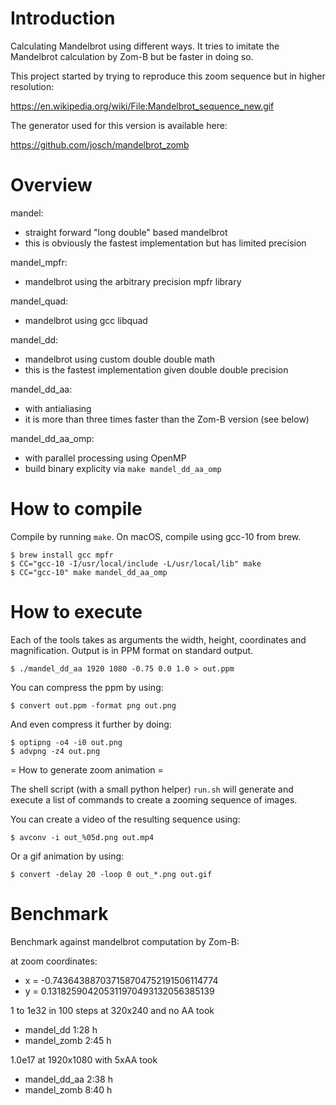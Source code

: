 Introduction
============

Calculating Mandelbrot using different ways. It tries to imitate the Mandelbrot
calculation by Zom-B but be faster in doing so.

This project started by trying to reproduce this zoom sequence but in higher
resolution:

https://en.wikipedia.org/wiki/File:Mandelbrot_sequence_new.gif

The generator used for this version is available here:

https://github.com/josch/mandelbrot_zomb

Overview
========

mandel:
 - straight forward "long double" based mandelbrot
 - this is obviously the fastest implementation but has limited precision

mandel_mpfr:
 - mandelbrot using the arbitrary precision mpfr library

mandel_quad:
 - mandelbrot using gcc libquad

mandel_dd:
 - mandelbrot using custom double double math
 - this is the fastest implementation given double double precision

mandel_dd_aa:
 - with antialiasing
 - it is more than three times faster than the Zom-B version (see below)

mandel_dd_aa_omp:
 - with parallel processing using OpenMP
 - build binary explicity via `make mandel_dd_aa_omp`

How to compile
==============

Compile by running `make`. On macOS, compile using gcc-10 from brew.

	$ brew install gcc mpfr
	$ CC="gcc-10 -I/usr/local/include -L/usr/local/lib" make
	$ CC="gcc-10" make mandel_dd_aa_omp

How to execute
==============

Each of the tools takes as arguments the width, height, coordinates and
magnification. Output is in PPM format on standard output.

	$ ./mandel_dd_aa 1920 1080 -0.75 0.0 1.0 > out.ppm

You can compress the ppm by using:

	$ convert out.ppm -format png out.png

And even compress it further by doing:

	$ optipng -o4 -i0 out.png
	$ advpng -z4 out.png

= How to generate zoom animation =

The shell script (with a small python helper) `run.sh` will generate and
execute a list of commands to create a zooming sequence of images.

You can create a video of the resulting sequence using:

	$ avconv -i out_%05d.png out.mp4

Or a gif animation by using:

	$ convert -delay 20 -loop 0 out_*.png out.gif

Benchmark
=========

Benchmark against mandelbrot computation by Zom-B:

at zoom coordinates:
 - x = -0.743643887037158704752191506114774
 - y = 0.131825904205311970493132056385139

1 to 1e32 in 100 steps at 320x240 and no AA took
 - mandel_dd   1:28 h
 - mandel_zomb 2:45 h

1.0e17 at 1920x1080 with 5xAA took
 - mandel_dd_aa 2:38 h
 - mandel_zomb  8:40 h
